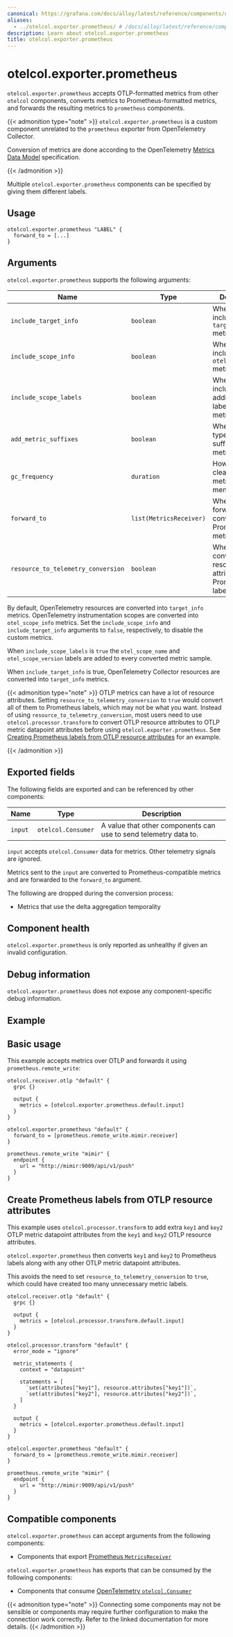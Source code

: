 ```yaml
---
canonical: https://grafana.com/docs/alloy/latest/reference/components/otelcol/otelcol.exporter.prometheus/
aliases:
  - ../otelcol.exporter.prometheus/ # /docs/alloy/latest/reference/components/otelcol.exporter.prometheus/
description: Learn about otelcol.exporter.prometheus
title: otelcol.exporter.prometheus
---
```


# otelcol.exporter.prometheus

`otelcol.exporter.prometheus` accepts OTLP-formatted metrics from other
`otelcol` components, converts metrics to Prometheus-formatted metrics,
and forwards the resulting metrics to `prometheus` components.

{{< admonition type="note" >}}
`otelcol.exporter.prometheus` is a custom component unrelated to the `prometheus` exporter from OpenTelemetry Collector.

Conversion of metrics are done according to the OpenTelemetry [Metrics Data Model][] specification.

[Metrics Data Model]: https://opentelemetry.io/docs/reference/specification/metrics/data-model/
{{< /admonition >}}

Multiple `otelcol.exporter.prometheus` components can be specified by giving them
different labels.

## Usage

```alloy
otelcol.exporter.prometheus "LABEL" {
  forward_to = [...]
}
```

## Arguments

`otelcol.exporter.prometheus` supports the following arguments:

Name                               | Type                    | Description                                                       | Default | Required
-----------------------------------|-------------------------|-------------------------------------------------------------------|---------|---------
`include_target_info`              | `boolean`               | Whether to include `target_info` metrics.                         | `true`  | no
`include_scope_info`               | `boolean`               | Whether to include `otel_scope_info` metrics.                     | `false` | no
`include_scope_labels`             | `boolean`               | Whether to include additional OTLP labels in all metrics.         | `true`  | no
`add_metric_suffixes`              | `boolean`               | Whether to add type and unit suffixes to metrics names.           | `true`  | no
`gc_frequency`                     | `duration`              | How often to clean up stale metrics from memory.                  | `"5m"`  | no
`forward_to`                       | `list(MetricsReceiver)` | Where to forward converted Prometheus metrics.                    |         | yes
`resource_to_telemetry_conversion` | `boolean`               | Whether to convert OTel resource attributes to Prometheus labels. | `false` | no

By default, OpenTelemetry resources are converted into `target_info` metrics.
OpenTelemetry instrumentation scopes are converted into `otel_scope_info`
metrics. Set the `include_scope_info` and `include_target_info` arguments to
`false`, respectively, to disable the custom metrics.

When `include_scope_labels` is `true`  the `otel_scope_name` and
`otel_scope_version` labels are added to every converted metric sample.

When `include_target_info` is true, OpenTelemetry Collector resources are converted into `target_info` metrics.

{{< admonition type="note" >}}
OTLP metrics can have a lot of resource attributes.
Setting `resource_to_telemetry_conversion` to `true` would convert all of them to Prometheus labels, which may not be what you want.
Instead of using `resource_to_telemetry_conversion`, most users need to use `otelcol.processor.transform`
to convert OTLP resource attributes to OTLP metric datapoint attributes before using `otelcol.exporter.prometheus`.
See [Creating Prometheus labels from OTLP resource attributes][] for an example.

[Creating Prometheus labels from OTLP resource attributes]: #creating-prometheus-labels-from-otlp-resource-attributes
{{< /admonition >}}

## Exported fields

The following fields are exported and can be referenced by other components:

Name    | Type               | Description
--------|--------------------|-----------------------------------------------------------------
`input` | `otelcol.Consumer` | A value that other components can use to send telemetry data to.

`input` accepts `otelcol.Consumer` data for metrics. Other telemetry signals are ignored.

Metrics sent to the `input` are converted to Prometheus-compatible metrics and
are forwarded to the `forward_to` argument.

The following are dropped during the conversion process:

* Metrics that use the delta aggregation temporality

## Component health

`otelcol.exporter.prometheus` is only reported as unhealthy if given an invalid configuration.

## Debug information

`otelcol.exporter.prometheus` does not expose any component-specific debug information.

## Example

## Basic usage

This example accepts metrics over OTLP and forwards it using
`prometheus.remote_write`:

```alloy
otelcol.receiver.otlp "default" {
  grpc {}

  output {
    metrics = [otelcol.exporter.prometheus.default.input]
  }
}

otelcol.exporter.prometheus "default" {
  forward_to = [prometheus.remote_write.mimir.receiver]
}

prometheus.remote_write "mimir" {
  endpoint {
    url = "http://mimir:9009/api/v1/push"
  }
}
```

## Create Prometheus labels from OTLP resource attributes

This example uses `otelcol.processor.transform` to add extra `key1` and `key2` OTLP metric datapoint attributes from the
`key1` and `key2` OTLP resource attributes.

`otelcol.exporter.prometheus` then converts `key1` and `key2` to Prometheus labels along with any other OTLP metric datapoint attributes.

This avoids the need to set `resource_to_telemetry_conversion` to `true`,
which could have created too many unnecessary metric labels.

```alloy
otelcol.receiver.otlp "default" {
  grpc {}

  output {
    metrics = [otelcol.processor.transform.default.input]
  }
}

otelcol.processor.transform "default" {
  error_mode = "ignore"

  metric_statements {
    context = "datapoint"

    statements = [
      `set(attributes["key1"], resource.attributes["key1"])`,
      `set(attributes["key2"], resource.attributes["key2"])`,
    ]
  }

  output {
    metrics = [otelcol.exporter.prometheus.default.input]
  }
}

otelcol.exporter.prometheus "default" {
  forward_to = [prometheus.remote_write.mimir.receiver]
}

prometheus.remote_write "mimir" {
  endpoint {
    url = "http://mimir:9009/api/v1/push"
  }
}
```

<!-- START GENERATED COMPATIBLE COMPONENTS -->

## Compatible components

`otelcol.exporter.prometheus` can accept arguments from the following components:

- Components that export [Prometheus `MetricsReceiver`](../../../compatibility/#prometheus-metricsreceiver-exporters)

`otelcol.exporter.prometheus` has exports that can be consumed by the following components:

- Components that consume [OpenTelemetry `otelcol.Consumer`](../../../compatibility/#opentelemetry-otelcolconsumer-consumers)

{{< admonition type="note" >}}
Connecting some components may not be sensible or components may require further configuration to make the connection work correctly.
Refer to the linked documentation for more details.
{{< /admonition >}}

<!-- END GENERATED COMPATIBLE COMPONENTS -->